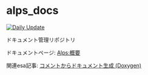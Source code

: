 # alps_docs

[![Daily Update](https://github.com/shinshu-alps/alps_docs/actions/workflows/daily_update.yml/badge.svg)](https://github.com/shinshu-alps/alps_docs/actions/workflows/daily_update.yml)

ドキュメント管理リポジトリ

ドキュメントページ: [Alps:概要](https://shinshu-alps.github.io/alps_docs/)

関連esa記事: [コメントからドキュメント生成 (Doxygen)](https://roblab-shinshu.esa.io/posts/1936)
